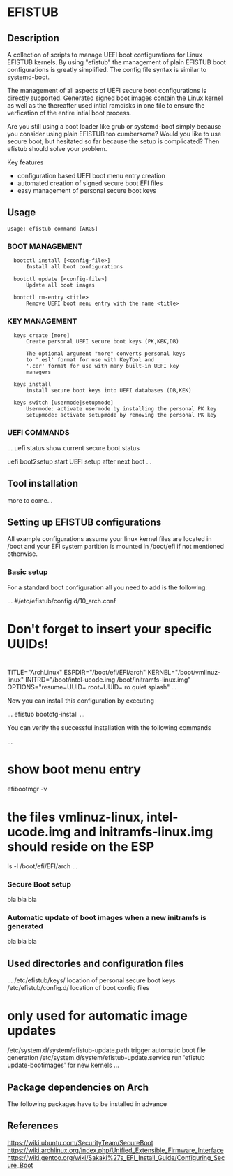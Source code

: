 # EFISTUB
## Description

A collection of scripts to manage UEFI boot configurations for Linux EFISTUB kernels.
By using "efistub" the management of plain EFISTUB boot configurations is greatly
simplified. The config file syntax is similar to systemd-boot.

The management of all aspects of UEFI secure boot configurations is directly supported.
Generated signed boot images contain the Linux kernel as well as the thereafter used
intial ramdisks in one file to ensure the verfication of the entire intial boot process.

Are you still using a boot loader like grub or systemd-boot simply because you consider
using plain EFISTUB too cumbersome? Would you like to use secure boot, but hesitated so
far because the setup is complicated? Then efistub should solve your problem.

Key features
  - configuration based UEFI boot menu entry creation
  - automated creation of signed secure boot EFI files
  - easy management of personal secure boot keys

## Usage

```
Usage: efistub command [ARGS]
```

### BOOT MANAGEMENT

```
  bootctl install [<config-file>]
      Install all boot configurations

  bootctl update [<config-file>]
      Update all boot images

  bootctl rm-entry <title>
      Remove UEFI boot menu entry with the name <title>
```

### KEY MANAGEMENT

```
  keys create [more]
      Create personal UEFI secure boot keys (PK,KEK,DB)

      The optional argument "more" converts personal keys
      to '.esl' format for use with KeyTool and
      '.cer' format for use with many built-in UEFI key
      managers

  keys install
      install secure boot keys into UEFI databases (DB,KEK)

  keys switch [usermode|setupmode]
      Usermode: activate usermode by installing the personal PK key
      Setupmode: activate setupmode by removing the personal PK key
```

### UEFI COMMANDS

...
  uefi status
      show current secure boot status

  uefi boot2setup
      start UEFI setup after next boot
...

## Tool installation

more to come...

## Setting up EFISTUB configurations

All example configurations assume your linux kernel files are located in /boot and your
EFI system partition is mounted in /boot/efi if not mentioned otherwise.

### Basic setup

For a standard boot configuration all you need to add is the following:

...
#/etc/efistub/config.d/10_arch.conf
#
# Don't forget to insert your specific UUIDs!
#
TITLE="ArchLinux"
ESPDIR="/boot/efi/EFI/arch"
KERNEL="/boot/vmlinuz-linux"
INITRD="/boot/intel-ucode.img /boot/initramfs-linux.img"
OPTIONS="resume=UUID=<your-swap-uuid> root=UUID=<your-rootfs-uuid> ro quiet splash"
...

Now you can install this configuration by executing

...
efistub bootcfg-install
...

You can verify the successful installation with the following commands

...
# show boot menu entry
efibootmgr -v
# the files vmlinuz-linux, intel-ucode.img and initramfs-linux.img should reside on the ESP
ls -l /boot/efi/EFI/arch
...

### Secure Boot setup

bla bla bla

### Automatic update of boot images when a new initramfs is generated

bla bla bla

## Used directories and configuration files

...
/etc/efistub/keys/				location of personal secure boot keys
/etc/efistub/config.d/				location of boot config files
# only used for automatic image updates
/etc/system.d/system/efistub-update.path	trigger automatic boot file generation
/etc/system.d/system/efistub-update.service	run 'efistub update-bootimages' for new kernels
...

## Package dependencies on Arch

The following packages have to be installed in advance

## References

https://wiki.ubuntu.com/SecurityTeam/SecureBoot
https://wiki.archlinux.org/index.php/Unified_Extensible_Firmware_Interface
https://wiki.gentoo.org/wiki/Sakaki%27s_EFI_Install_Guide/Configuring_Secure_Boot
